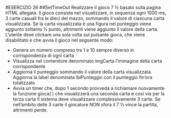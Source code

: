 #ESERCIZIO 26
##SetTimeOut
Realizzare il gioco 7 ½ basato sulla pagina HTML allegata.
Il gioco consiste nel visualizzare, in sequenza ogni 1000 ms, 3 carte casuali fra le dieci del mazzo,
sommando il valore di ciascuna carta visualizzata. Se la carta visualizzata è una figura nel punteggio viene
aggiunto soltanto ½ punto, altrimenti viene aggiunto il valore della carta.
L’utente deve clickare una sola volta sul pulsante gioca, che viene disabilitato e che avvia il gioco nel
seguente modo:
- Genera un numero compreso tra 1 e 10 sempre diverso in corrispondenza di ogni carta
- Visualizza nel contenitore denominato imgCarta l’immagine della carta corrispondente
- Aggiorna il punteggio sommando il valore della carta visualizzata.
Aggiorna la label denominata lblPunteggio con il punteggio fin’ora totalizzato
- Avvia un timer che, dopo 1 secondo provveda a richiamare nuovamente la funzione gioca( ) che
visualizzerà una seconda carta e così via per la terza carta
Il sistema deve visualizzare complessivamente 3 carte.
Se nell’ambito delle 3 carte il giocatore NON sfora il 7 ½ vince la partita, altrimenti perde.